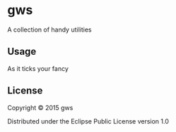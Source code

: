 # gws

A collection of handy utilities

## Usage

As it ticks your fancy

## License

Copyright © 2015 gws

Distributed under the Eclipse Public License version 1.0
